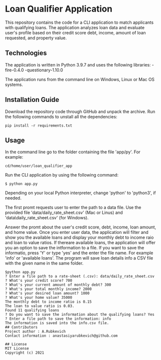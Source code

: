 # Loan Qualifier Application

This repository contains the code for a CLI application to match applicants with qualifying loans. The application analyzes loan data and evaluate user's profile based on their credit score debt, income, amount of loan requested, and property value.

## Technologies
The application is written in Python 3.9.7 and uses the following libraries:
-fire-0.4.0
-questionary-1.10.0

The application runs from the command line on Windows, Linux or Mac OS systems.


## Installation Guide

Download the repository code through GitHub and unpack the archive. Run the following commands to unstall all the dependencies:
```
pip install -r requirements.txt
```
## Usage
In the command line go to the folder containing the file 'app/py'.
For example:
```
cd/home/user/loan_qualifier_app
```

Run the CLI application by using the following command:
```
$ python app.py
```
Depending on your local Python interpreter, change 'python' to 'python3', if needed.

The first promt requests user to enter the path to a data file. Use the provided file 'data/daily_rate_sheet.csv' (Mac or Linus) and 'data\daily_rate_sheet.csv' (for Windows).

Answer the promt about the user's credit score, debt, income, loan amount, and home value. Once you enter user data, the application will filter and show you the available loans and display your monthly debt to income raio and loan to value ratios. If thereare available loans, the application will offer you an option to save the intformation to a file. If you want to save the informatio, press 'Y' or type 'yes' and the enter the file name. For example 'info' or 'available loans'.
The program will save loan details info a CSV file with the given name in the same folder.

```
$python app.py
? Enter a file path to a rate-sheet (.csv): data/daily_rate_sheet.csv
? What's your credit score? 700
? What's your current amount of monthly debt? 300
? What's your total monthly income? 2000
? What's your desired loan amount? 1000
? What's your home value? 35000
The monthly debt to income ratio is 0.15
The loan to value ratio is 0.03.
Found 11 qualifying loans
? Do you want to save the information about the qualifying loans? Yes
? Enter a file path to save the information: info
The information is saved into the info.csv file.
## Contributors
Project author : A.Rubkevich
Contact information : anastasiyarubkevich@github.com

## License
MIT License
Copyright (c) 2021